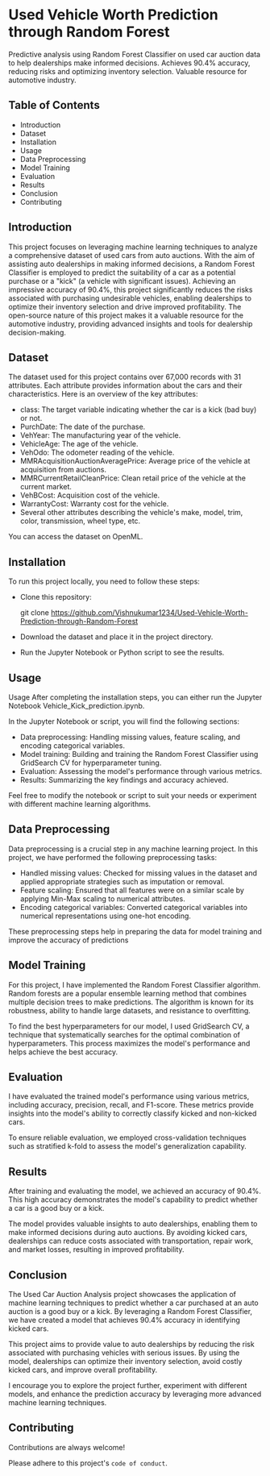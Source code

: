 
# Used Vehicle Worth Prediction through Random Forest


Predictive analysis using Random Forest Classifier on used car auction data to help dealerships make informed decisions. Achieves 90.4% accuracy, reducing risks and optimizing inventory selection. Valuable resource for automotive industry.



## Table of Contents

* Introduction
* Dataset
* Installation
* Usage
* Data Preprocessing
* Model Training
* Evaluation
* Results
* Conclusion
* Contributing

## Introduction

This project focuses on leveraging machine learning techniques to analyze a comprehensive dataset of used cars from auto auctions. With the aim of assisting auto dealerships in making informed decisions, a Random Forest Classifier is employed to predict the suitability of a car as a potential purchase or a "kick" (a vehicle with significant issues). Achieving an impressive accuracy of 90.4%, this project significantly reduces the risks associated with purchasing undesirable vehicles, enabling dealerships to optimize their inventory selection and drive improved profitability. The open-source nature of this project makes it a valuable resource for the automotive industry, providing advanced insights and tools for dealership decision-making.
## Dataset
The dataset used for this project contains over 67,000 records with 31 attributes. Each attribute provides information about the cars and their characteristics. Here is an overview of the key attributes:

* class: The target variable indicating whether the car is a kick (bad buy) or not.
* PurchDate: The date of the purchase.
* VehYear: The manufacturing year of the vehicle.
* VehicleAge: The age of the vehicle.
* VehOdo: The odometer reading of the vehicle.
* MMRAcquisitionAuctionAveragePrice: Average price of the vehicle at acquisition from auctions.
* MMRCurrentRetailCleanPrice: Clean retail price of the vehicle at the current market.
* VehBCost: Acquisition cost of the vehicle.
* WarrantyCost: Warranty cost for the vehicle.
* Several other attributes describing the vehicle's make, model, trim, color, transmission, wheel type, etc.

You can access the dataset on OpenML.
## Installation

To run this project locally, you need to follow these steps:

* Clone this repository:
    
    git clone https://github.com/Vishnukumar1234/Used-Vehicle-Worth-Prediction-through-Random-Forest

* Download the dataset and place it in the project directory.

* Run the Jupyter Notebook or Python script to see the results.
## Usage

Usage
After completing the installation steps, you can either run the Jupyter Notebook Vehicle_Kick_prediction.ipynb.

In the Jupyter Notebook or script, you will find the following sections:

* Data preprocessing: Handling missing values, feature scaling, and encoding categorical variables.
* Model training: Building and training the Random Forest Classifier using GridSearch CV for hyperparameter tuning.
* Evaluation: Assessing the model's performance through various metrics.
* Results: Summarizing the key findings and accuracy achieved.

Feel free to modify the notebook or script to suit your needs or experiment with different machine learning algorithms.
## Data Preprocessing

Data preprocessing is a crucial step in any machine learning project. In this project, we have performed the following preprocessing tasks:

* Handled missing values: Checked for missing values in the dataset and applied appropriate strategies such as imputation or removal.
* Feature scaling: Ensured that all features were on a similar scale by applying Min-Max scaling to numerical attributes.
* Encoding categorical variables: Converted categorical variables into numerical representations using one-hot encoding.

These preprocessing steps help in preparing the data for model training and improve the accuracy of predictions
## Model Training

For this project, I have implemented the Random Forest Classifier algorithm. Random forests are a popular ensemble learning method that combines multiple decision trees to make predictions. The algorithm is known for its robustness, ability to handle large datasets, and resistance to overfitting.

To find the best hyperparameters for our model, I used GridSearch CV, a technique that systematically searches for the optimal combination of hyperparameters. This process maximizes the model's performance and helps achieve the best accuracy.

## Evaluation

I have evaluated the trained model's performance using various metrics, including accuracy, precision, recall, and F1-score. These metrics provide insights into the model's ability to correctly classify kicked and non-kicked cars.

To ensure reliable evaluation, we employed cross-validation techniques such as stratified k-fold to assess the model's generalization capability.
## Results

After training and evaluating the model, we achieved an accuracy of 90.4%. This high accuracy demonstrates the model's capability to predict whether a car is a good buy or a kick.

The model provides valuable insights to auto dealerships, enabling them to make informed decisions during auto auctions. By avoiding kicked cars, dealerships can reduce costs associated with transportation, repair work, and market losses, resulting in improved profitability.


## Conclusion

The Used Car Auction Analysis project showcases the application of machine learning techniques to predict whether a car purchased at an auto auction is a good buy or a kick. By leveraging a Random Forest Classifier, we have created a model that achieves 90.4% accuracy in identifying kicked cars.

This project aims to provide value to auto dealerships by reducing the risk associated with purchasing vehicles with serious issues. By using the model, dealerships can optimize their inventory selection, avoid costly kicked cars, and improve overall profitability.

I encourage you to explore the project further, experiment with different models, and enhance the prediction accuracy by leveraging more advanced machine learning techniques.
## Contributing

Contributions are always welcome!

Please adhere to this project's `code of conduct`.

